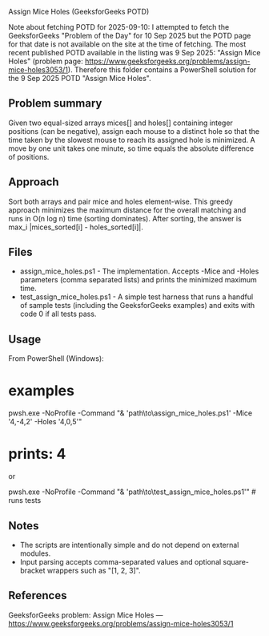 Assign Mice Holes (GeeksforGeeks POTD)

Note about fetching POTD for 2025-09-10:
I attempted to fetch the GeeksforGeeks "Problem of the Day" for 10 Sep 2025 but the POTD page for that date is not available on the site at the time of fetching. The most recent published POTD available in the listing was 9 Sep 2025: "Assign Mice Holes" (problem page: https://www.geeksforgeeks.org/problems/assign-mice-holes3053/1). Therefore this folder contains a PowerShell solution for the 9 Sep 2025 POTD "Assign Mice Holes".

Problem summary
--------------
Given two equal-sized arrays mices[] and holes[] containing integer positions (can be negative), assign each mouse to a distinct hole so that the time taken by the slowest mouse to reach its assigned hole is minimized. A move by one unit takes one minute, so time equals the absolute difference of positions.

Approach
--------
Sort both arrays and pair mice and holes element-wise. This greedy approach minimizes the maximum distance for the overall matching and runs in O(n log n) time (sorting dominates). After sorting, the answer is max_i |mices_sorted[i] - holes_sorted[i]|.

Files
-----
- assign_mice_holes.ps1 - The implementation. Accepts -Mice and -Holes parameters (comma separated lists) and prints the minimized maximum time.
- test_assign_mice_holes.ps1 - A simple test harness that runs a handful of sample tests (including the GeeksforGeeks examples) and exits with code 0 if all tests pass.

Usage
-----
From PowerShell (Windows):

# examples
pwsh.exe -NoProfile -Command "& 'path\to\assign_mice_holes.ps1' -Mice '4,-4,2' -Holes '4,0,5'"
# prints: 4

or

pwsh.exe -NoProfile -Command "& 'path\to\test_assign_mice_holes.ps1'"  # runs tests

Notes
-----
- The scripts are intentionally simple and do not depend on external modules.
- Input parsing accepts comma-separated values and optional square-bracket wrappers such as "[1, 2, 3]".

References
----------
GeeksforGeeks problem: Assign Mice Holes — https://www.geeksforgeeks.org/problems/assign-mice-holes3053/1

